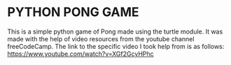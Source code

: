 # PYTHON PONG GAME
This is a simple python game of Pong made using the turtle module. It was made with the help of video resources from the youtube channel freeCodeCamp. The link to the specific video I took help from is as follows: https://www.youtube.com/watch?v=XGf2GcyHPhc
